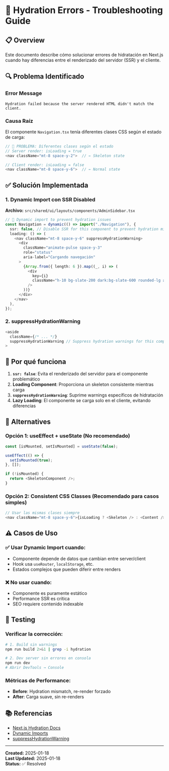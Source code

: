 # 🚨 Hydration Errors - Troubleshooting Guide

## 📋 Overview

Este documento describe cómo solucionar errores de hidratación en Next.js cuando hay diferencias entre el renderizado del servidor (SSR) y el cliente.

## 🔍 Problema Identificado

### Error Message

```
Hydration failed because the server rendered HTML didn't match the client.
```

### Causa Raíz

El componente `Navigation.tsx` tenía diferentes clases CSS según el estado de carga:

```typescript
// 🚨 PROBLEMA: Diferentes clases según el estado
// Server render: isLoading = true
<nav className="mt-8 space-y-2">  // ← Skeleton state

// Client render: isLoading = false
<nav className="mt-8 space-y-6">  // ← Normal state
```

## ✅ Solución Implementada

### 1. Dynamic Import con SSR Disabled

**Archivo:** `src/shared/ui/layouts/components/AdminSidebar.tsx`

```typescript
// 🚀 Dynamic import to prevent hydration issues
const Navigation = dynamic(() => import("./Navigation"), {
  ssr: false, // Disable SSR for this component to prevent hydration mismatch
  loading: () => (
    <nav className="mt-8 space-y-6" suppressHydrationWarning>
      <div
        className="animate-pulse space-y-3"
        role="status"
        aria-label="Cargando navegación"
      >
        {Array.from({ length: 6 }).map((_, i) => (
          <div
            key={i}
            className="h-10 bg-slate-200 dark:bg-slate-600 rounded-lg animate-pulse"
          />
        ))}
      </div>
    </nav>
  ),
});
```

### 2. suppressHydrationWarning

```typescript
<aside
  className={/* ... */}
  suppressHydrationWarning // Suppress hydration warnings for this component
>
```

## 🎯 Por qué funciona

1. **`ssr: false`**: Evita el renderizado del servidor para el componente problemático
2. **Loading Component**: Proporciona un skeleton consistente mientras carga
3. **`suppressHydrationWarning`**: Suprime warnings específicos de hidratación
4. **Lazy Loading**: El componente se carga solo en el cliente, evitando diferencias

## 🔧 Alternatives

### Opción 1: useEffect + useState (No recomendado)

```typescript
const [isMounted, setIsMounted] = useState(false);

useEffect(() => {
  setIsMounted(true);
}, []);

if (!isMounted) {
  return <SkeletonComponent />;
}
```

### Opción 2: Consistent CSS Classes (Recomendado para casos simples)

```typescript
// Usar las mismas clases siempre
<nav className="mt-8 space-y-6">{isLoading ? <Skeleton /> : <Content />}</nav>
```

## ⚠️ Casos de Uso

### ✅ Usar Dynamic Import cuando:

- Componente depende de datos que cambian entre server/client
- Hook usa `useRouter`, `localStorage`, etc.
- Estados complejos que pueden diferir entre renders

### ❌ No usar cuando:

- Componente es puramente estático
- Performance SSR es crítica
- SEO requiere contenido indexable

## 🧪 Testing

### Verificar la corrección:

```bash
# 1. Build sin warnings
npm run build 2>&1 | grep -i hydration

# 2. Dev server sin errores en consola
npm run dev
# Abrir DevTools → Console
```

### Métricas de Performance:

- **Before**: Hydration mismatch, re-render forzado
- **After**: Carga suave, sin re-renders

## 📚 Referencias

- [Next.js Hydration Docs](https://nextjs.org/docs/messages/react-hydration-error)
- [Dynamic Imports](https://nextjs.org/docs/advanced-features/dynamic-import)
- [suppressHydrationWarning](https://react.dev/reference/react-dom/hydrate#suppressing-unavoidable-hydration-mismatch-warnings)

---

**Created:** 2025-01-18  
**Last Updated:** 2025-01-18  
**Status:** ✅ Resolved
